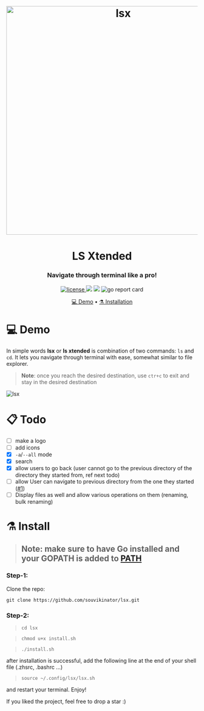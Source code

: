 <h1 align="center">
  <br>
<a href="https://github.com/souvikinator/lsx"><img src="https://github.com/souvikinator/lsx/raw/master/assets/lsx-logo.svg" alt="lsx" width="600"></a>
<br>

</h1>

<h1 align="center">
	LS Xtended
</h1>

<h3 align="center">Navigate through terminal like a pro!</h3>
<p align="center">
  <a href="https://opensource.org/licenses/">
    <img src="https://img.shields.io/badge/licence-MIT-brightgreen"
         alt="license">
  </a>
  <a href="https://github.com/souvikinator/lsx/issues"><img src="https://img.shields.io/github/issues/souvikinator/lsx"></a>
  <img src="https://img.shields.io/badge/made%20with-Go-blue">
  <img src="https://goreportcard.com/badge/github.com/souvikinator/lsx" alt="go report card" />
</p>

<p align="center">
	<a href="#-Demo">💻 Demo</a> •
  <a href="#%EF%B8%8F-install">⚗️ Installation</a>
</p>

# 💻 Demo

In simple words **lsx** or **ls xtended** is combination of two commands: `ls` and `cd`. It lets you navigate through terminal with ease, somewhat similar to file explorer.

> **Note**: once you reach the desired destination, use `ctr+c` to exit and stay in the desired destination

![lsx](https://github.com/souvikinator/lsx/blob/master/assets/demo.gif)

# 📋 Todo

- [ ] make a logo
- [ ] add icons  
- [x] `-a`/`--all` mode
- [x] search
- [x] allow users to go back (user cannot go to the previous directory of the directory they started from, ref next todo)
- [ ] allow User can navigate to previous directory from the one they started ([#1](https://github.com/souvikinator/lsx/issues/))
- [ ] Display files as well and allow various operations on them (renaming, bulk renaming)

# ⚗️ Install

> ## **Note**: make sure to have Go installed and your GOPATH is added to [PATH](https://stackoverflow.com/questions/21001387/how-do-i-set-the-gopath-environment-variable-on-ubuntu-what-file-must-i-edit)

### Step-1:

Clone the repo:

`git clone https://github.com/souvikinator/lsx.git`

### Step-2:

> `cd lsx`

> `chmod u+x install.sh`

> `./install.sh`

after installation is successful, add the following line at the end of your shell file (.zhsrc, .bashrc ...)

> `source ~/.config/lsx/lsx.sh`

and restart your terminal. Enjoy!

If you liked the project, feel free to drop a star :)
